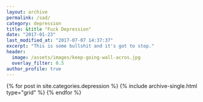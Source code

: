 ```yaml
---
layout: archive
permalink: /sad/
category: depression
title: &title "Fuck Depression"
date: "2017-01-23"
last_modified_at: "2017-07-07 14:37:37"
excerpt: "This is some bullshit and it's got to stop."
header:
  image: /assets/images/keep-going-wall-acros.jpg
  overlay_filter: 0.5
author_profile: true
---
```


{% for post in site.categories.depression %}
   {% include archive-single.html type="grid" %}
{% endfor %}
